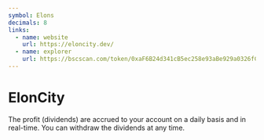 ```yaml
---
symbol: Elons
decimals: 8
links:
  - name: website
    url: https://eloncity.dev/
  - name: explorer
    url: https://bscscan.com/token/0xaF6B24d341cB5ec258e93aBe929a0326fC98eAF6
---
```


# ElonCity

The profit (dividends) are accrued to your account on a daily basis and in real-time. You can withdraw the dividends at any time.
